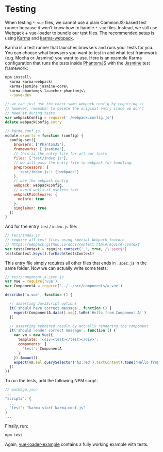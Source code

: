 # Testing

When testing `*.vue` files, we cannot use a plain CommonJS-based test runner because it won't know how to handle `*.vue` files. Instead, we still use Webpack + vue-loader to bundle our test files. The recommended setup is using [Karma](http://karma-runner.github.io/0.13/index.html) and [karma-webpack](https://github.com/webpack/karma-webpack).

Karma is a test runner that launches browsers and runs your tests for you. You can choose what browsers you want to test in and what test framework (e.g. Mocha or Jasmine) you want to use. Here is an example Karma configuration that runs the tests inside [PhantomJS](http://phantomjs.org/) with the [Jasmine](http://jasmine.github.io/edge/introduction.html) test framework:

``` bash
npm install\
  karma karma-webpack\
  karma-jasmine jasmine-core\
  karma-phantomjs-launcher phantomjs\
  --save-dev
```

``` js
// we can just use the exact same webpack config by requiring it
// however, remember to delete the original entry since we don't
// need it during tests
var webpackConfig = require('./webpack.config.js')
delete webpackConfig.entry

// karma.conf.js
module.exports = function (config) {
  config.set({
    browsers: ['PhantomJS'],
    frameworks: ['jasmine'],
    // this is the entry file for all our tests.
    files: ['test/index.js'],
    // we will pass the entry file to webpack for bundling.
    preprocessors: {
      'test/index.js': ['webpack']
    },
    // use the webpack config
    webpack: webpackConfig,
    // avoid walls of useless text
    webpackMiddleware: {
      noInfo: true
    },
    singleRun: true
  })
}
```

And for the entry `test/index.js` file:

``` js
// test/index.js
// require all test files using special Webpack feature
// https://webpack.github.io/docs/context.html#require-context
var testsContext = require.context('.', true, /\.spec$/)
testsContext.keys().forEach(testsContext)
```

This entry file simply requires all other files that ends in `.spec.js` in the same folder. Now we can actually write some tests:

``` js
// test/component-a.spec.js
var Vue = require('vue')
var ComponentA = require('../../src/components/a.vue')

describe('a.vue', function () {

  // asserting JavaScript options
  it('should have correct message', function () {
    expect(ComponentA.data().msg).toBe('Hello from Component A!')
  })

  // asserting rendered result by actually rendering the component
  it('should render correct message', function () {
    var vm = new Vue({
      template: '<div><test></test></div>',
      components: {
        'test': ComponentA
      }
    }).$mount()
    expect(vm.$el.querySelector('h2.red').textContent).toBe('Hello from Component A!')
  })
})
```

To run the tests, add the following NPM script:

``` js
// package.json
...
"scripts": {
  ...
  "test": "karma start karma.conf.js"
}
...
```

Finally, run:

``` bash
npm test
```

Again, [vue-loader-example](https://github.com/vuejs/vue-loader-example) contains a fully working example with tests.
